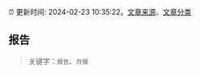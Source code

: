 :alarm_clock: 更新时间: 2024-02-23 10:35:22。[文章来源](/README.md)、[文章分类](/TAGS.md)

## 报告


> 关键字：`报告`、`月报`



